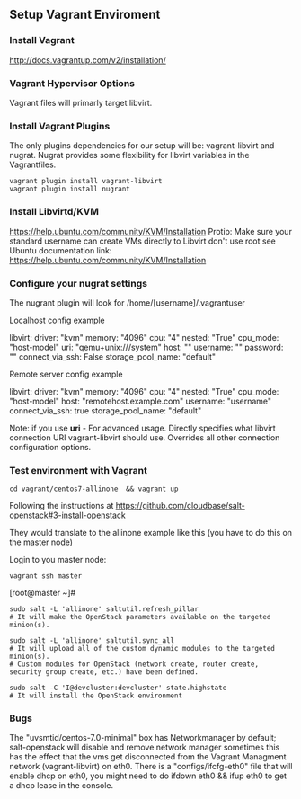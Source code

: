## Setup Vagrant Enviroment

### Install Vagrant
http://docs.vagrantup.com/v2/installation/

### Vagrant Hypervisor Options

Vagrant files will primarly target libvirt.

### Install Vagrant Plugins
The only plugins dependencies for our setup will be:  vagrant-libvirt and nugrat.
Nugrat provides some flexibility for libvirt variables in the Vagrantfiles. 

	vagrant plugin install vagrant-libvirt
	vagrant plugin install nugrant
	
### Install Libvirtd/KVM
https://help.ubuntu.com/community/KVM/Installation 
Protip: Make sure your standard username can create VMs directly to Libvirt don't use root
see Ubuntu documentation link: https://help.ubuntu.com/community/KVM/Installation	
	
### Configure your nugrat settings
The nugrant plugin will look for /home/[username]/.vagrantuser

Localhost config example

libvirt:
  driver: "kvm"
  memory: "4096"
  cpu:    "4"
  nested: "True"
  cpu_mode: "host-model"
  uri: "qemu+unix:///system"
  host: ""
  username: ""
  password: ""
  connect_via_ssh: False
  storage_pool_name: "default"
  
  
Remote server config example 

libvirt:
  driver: "kvm"
  memory: "4096"
  cpu:    "4"
  nested: "True"
  cpu_mode: "host-model"
  host: "remotehost.example.com"
  username: "username"
  connect_via_ssh: true
  storage_pool_name: "default"


Note: if you use **uri** - For advanced usage. Directly specifies what libvirt connection URI vagrant-libvirt should use. Overrides all other connection configuration options.

### Test environment with Vagrant

	cd vagrant/centos7-allinone  && vagrant up
	
Following the instructions at https://github.com/cloudbase/salt-openstack#3-install-openstack 

They would translate to the allinone example like this (you have to do this on the master node)

Login to you master node:

	vagrant ssh master
	
[root@master ~]#

    sudo salt -L 'allinone' saltutil.refresh_pillar                         
    # It will make the OpenStack parameters available on the targeted minion(s).

    sudo salt -L 'allinone' saltutil.sync_all                               
    # It will upload all of the custom dynamic modules to the targeted minion(s). 
    # Custom modules for OpenStack (network create, router create, security group create, etc.) have been defined.

    sudo salt -C 'I@devcluster:devcluster' state.highstate  
    # It will install the OpenStack environment 
	
### Bugs
The "uvsmtid/centos-7.0-minimal" box has Networkmanager by default; salt-openstack will disable and remove network manager sometimes this has the effect that the vms get disconnected from the Vagrant Managment network (vagrant-libvirt) on eth0.
There is a "configs/ifcfg-eth0" file that will enable dhcp on eth0, you might need to do ifdown eth0 && ifup eth0 to get a dhcp lease in the console.

